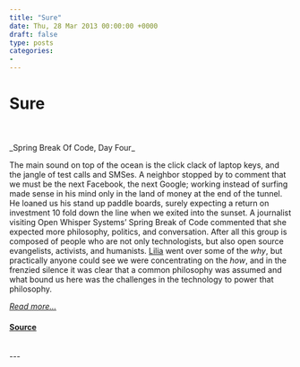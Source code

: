 ```yaml
---
title: "Sure"
date: Thu, 28 Mar 2013 00:00:00 +0000
draft: false
type: posts
categories: 
- 
---
```

# Sure

<br/>

<br/>
_Spring Break Of Code, Day Four_

The main sound on top of the ocean is the click clack of laptop keys, and the jangle of test calls and SMSes. A neighbor stopped by to comment that we must be the next Facebook, the next Google; working instead of surfing made sense in his mind only in the land of money at the end of the tunnel. He loaned us his stand up paddle boards, surely expecting a return on investment 10 fold down the line when we exited into the sunset. A journalist visiting Open Whisper Systems’ Spring Break of Code commented that she expected more philosophy, politics, and conversation. After all this group is composed of people who are not only technologists, but also open source evangelists, activists, and humanists. [Lilia](/blog/streamlining-textsecure-settings/) went over some of the _why_, but practically anyone could see we were concentrating on the _how_, and in the frenzied silence it was clear that a common philosophy was assumed and what bound us here was the challenges in the technology to power that philosophy.

[_Read more..._](https://signal.org/blog/sure/)

#### [Source](https://signal.org/blog/sure/)

<br/>
---
